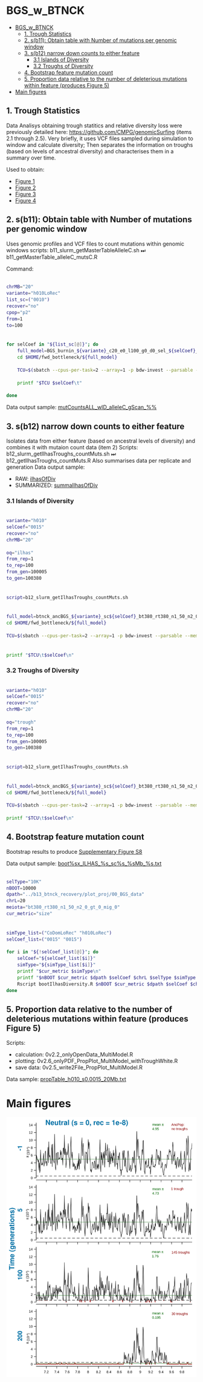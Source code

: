 # BGS_w_BTNCK

- [BGS\_w\_BTNCK](#bgs_w_btnck)
  - [1. Trough Statistics](#1-trough-statistics)
  - [2. s(b11): Obtain table with Number of mutations per genomic window](#2-sb11-obtain-table-with-number-of-mutations-per-genomic-window)
  - [3. s(b12) narrow down counts to either feature](#3-sb12-narrow-down-counts-to-either-feature)
    - [3.1 Islands of Diversity](#31-islands-of-diversity)
    - [3.2 Troughs of Diversity](#32-troughs-of-diversity)
  - [4. Bootstrap feature mutation count](#4-bootstrap-feature-mutation-count)
  - [5. Proportion data relative to the number of deleterious mutations within feature (produces Figure 5)](#5-proportion-data-relative-to-the-number-of-deleterious-mutations-within-feature-produces-figure-5)
- [Main figures](#main-figures)



## 1. Trough Statistics
Data Analisys obtaining trough statitics and relative diversity loss were previously detailed here: https://github.com/CMPG/genomicSurfing (items 2.1 through 2.5).
Very briefly, it uses VCF files sampled during simulation to window and calculate diversity; Then separates the information on troughs (based on levels of ancestral diversity) and characterises them in a summary over time.

Used to obtain:
- [Figure 1](./MainFigures/Fig1@Vector.svg)
- [Figure 2](./MainFigures/Fig2@Vector.svg)
- [Figure 3](./MainFigures/Fig3@Vector.svg)
- [Figure 4](./MainFigures/Fig4@Vector.svg)


## 2. s(b11): Obtain table with Number of mutations per genomic window

Uses genomic profiles and VCF files to count mutations within genomic windows
scripts: b11_slurm_getMasterTableAlleleC.sh ⏭ b11_getMasterTable_alleleC_mutsC.R

Command:
```sh

chrMB="20"
variante="h010LoRec"
list_sc=("0010")
recover="no"
cpop="p2"
from=1
to=100


for selCoef in "${list_sc[@]}"; do
    full_model=BGS_burnin_${variante}_c20_e0_l100_g0_d0_sel_${selCoef}_${chrMB}Mb
    cd $HOME/fwd_bottleneck/${full_model}

    TCU=$(sbatch --cpus-per-task=2 --array=1 -p bdw-invest --parsable --mem-per-cpu=2G --time=03:59:59 b11_slurm_getMasterTableAlleleC.sh ${variante} ${selCoef} ${recover} ${chrMB} ${cpop} ${from} ${to})

    printf "$TCU $selCoef\t"

done

```

Data output sample: [mutCountsALL_wID_alleleC_gScan_%%](./Intermediate%20Files_CLEAN.md/#1-obtain-number-of-deleterious-mutations-per-genomic-window)

## 3. s(b12) narrow down counts to either feature

Isolates data from either feature (based on ancestral levels of diversity) and combines it with mutaion count data (item 2)
Scripts: b12_slurm_getIlhasTroughs_countMuts.sh ⏭ b12_getIlhasTroughs_countMuts.R
Also summarises data per replicate and generation
Data output sample: 
- RAW: [ilhasOfDiv](./Intermediate%20Files_CLEAN.md/#1a-islands-of-diversity)
- SUMMARIZED: [summaIlhasOfDiv](./Intermediate%20Files_CLEAN.md/#1a2-summarise-raw-data-1a1-per-generation-and-replicate)


### 3.1 Islands of Diversity

```sh

variante="h010"
selCoef="0015"
recover="no"
chrMB="20"

oq="ilhas"
from_rep=1
to_rep=100
from_gen=100005
to_gen=100380


script=b12_slurm_getIlhasTroughs_countMuts.sh


full_model=btnck_ancBGS_${variante}_sc${selCoef}_bt380_rt380_n1_50_n2_0_gt_0_mig_0_${chrMB}Mb
cd $HOME/fwd_bottleneck/${full_model}

TCU=$(sbatch --cpus-per-task=2 --array=1 -p bdw-invest --parsable --mem-per-cpu=5G --time=23:59:59 ${script} ${variante} ${selCoef} ${recover} ${chrMB} ${oq} ${from_rep} ${to_rep} ${from_gen} ${to_gen})


printf "$TCU\t$selCoef\n"

```


### 3.2 Troughs of Diversity

```sh

variante="h010"
selCoef="0015"
recover="no"
chrMB="20"

oq="trough"
from_rep=1
to_rep=100
from_gen=100005
to_gen=100380


script=b12_slurm_getIlhasTroughs_countMuts.sh


full_model=btnck_ancBGS_${variante}_sc${selCoef}_bt380_rt380_n1_50_n2_0_gt_0_mig_0_${chrMB}Mb
cd $HOME/fwd_bottleneck/${full_model}

TCU=$(sbatch --cpus-per-task=2 --array=1 -p bdw-invest --parsable --mem-per-cpu=5G --time=23:59:59 ${script} ${variante} ${selCoef} ${recover} ${chrMB} ${oq} ${from_rep} ${to_rep} ${from_gen} ${to_gen})

printf "$TCU\t$selCoef\n"

```



## 4. Bootstrap feature mutation count
Bootstrap results to produce [Supplementary Figure S8](./MainFigures/SuppFig_S8_xx_from00MS02_v2_BOOTS_IslandSize_h010xCoDo_17_Nov_20h_37m_52s.svg)

Data output sample: [boot%sx_ILHAS_%s_sc%s_%sMb_%s.txt](./Intermediate%20Files_CLEAN.md/#1a3-bootstrap-summarised-data-1a2)

```sh

selType="10K"
nBOOT=10000
dpath="../b13_btnck_recovery/plot_proj/00_BGS_data"
chrL=20
meiota="bt380_rt380_n1_50_n2_0_gt_0_mig_0"
cur_metric="size"


simType_list=("CoDomLoRec" "h010LoRec")
selCoef_list=("0015" "0015")

for i in "${!selCoef_list[@]}"; do
    selCoef="${selCoef_list[$i]}"
    simType="${simType_list[$i]}"
    printf "$cur_metric $simType\n"
    printf "$nBOOT $cur_metric $dpath $selCoef $chrL $selType $simType $meiota\n" >> out_${cur_metric}_v1.txt
    Rscript bootIlhasDiversity.R $nBOOT $cur_metric $dpath $selCoef $chrL $selType $simType $meiota &>> out_$cur_metric.txt
done

```


## 5. Proportion data relative to the number of deleterious mutations within feature (produces Figure 5)

Scripts:
- calculation: 0v2.2_onlyOpenData_MultiModel.R
- plotting: 0v2.6_onlyPDF_PropPlot_MultiModel_withTroughWhite.R
- save data: 0v2.5_write2File_PropPlot_MultiModel.R

Data sample: [propTable_h010_s0.0015_20Mb.txt](./Intermediate%20Files_CLEAN.md/#1b1-proportion-table-used-to-produce-figure-5)



# Main figures

![Figure 1](https://raw.githubusercontent.com/CMPG/BGS_w_BTNCK/main/MainFigures/Fig1@Vector.svg)
